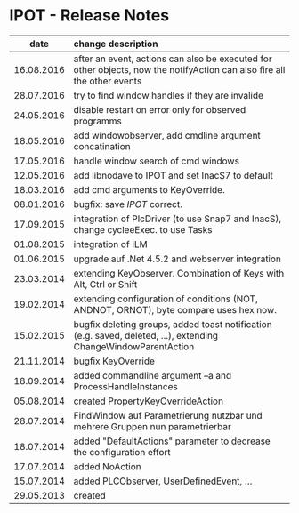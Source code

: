 # IPOT - Release Notes
|date      | change description |
|----------|:-------------|
|16.08.2016| after an event, actions can also be executed for other objects, now the notifyAction can also fire all the other events |
|28.07.2016| try to find window handles if they are invalide|
|24.05.2016| disable restart on error only for observed programms|
|18.05.2016| add windowobserver, add cmdline argument concatination|
|17.05.2016| handle window search of cmd windows|
|12.05.2016| add libnodave to IPOT and set InacS7 to default|
|18.03.2016| add cmd arguments to KeyOverride.|
|08.01.2016| bugfix: save $IPOT$ correct.|
|17.09.2015| integration of PlcDriver (to use Snap7 and InacS), change cycleeExec. to use Tasks|
|01.08.2015| integration of ILM|
|01.06.2015| upgrade auf .Net 4.5.2 and webserver integration|
|23.03.2014| extending KeyObserver. Combination of Keys with Alt, Ctrl or Shift|
|19.02.2014| extending configuration of conditions (NOT, ANDNOT, ORNOT), byte compare uses hex now.|
|15.02.2015| bugfix deleting groups, added toast notification (e.g. saved, deleted, ...), extending ChangeWindowParentAction|
|21.11.2014| bugfix KeyOverride|
|18.09.2014| added commandline argument –a and ProcessHandleInstances|  
|05.08.2014| created PropertyKeyOverrideAction|
|28.07.2014| FindWindow auf Parametrierung nutzbar und mehrere Gruppen nun parametrierbar |
|18.07.2014| added "DefaultActions" parameter to decrease the configuration effort|
|17.07.2014| added NoAction| 
|15.07.2014| added PLCObserver, UserDefinedEvent, … |
|29.05.2013| created|

